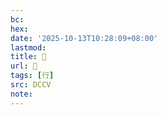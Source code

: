 ```yaml
---
bc:
hex:
date: '2025-10-13T10:28:09+08:00'
lastmod:
title: 􁪹
url: 􁪹
tags: [行]
src: DCCV
note:
---
```


